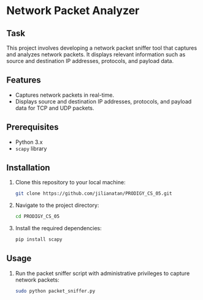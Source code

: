 # Network Packet Analyzer

## Task
This project involves developing a network packet sniffer tool that captures and analyzes network packets. It displays relevant information such as source and destination IP addresses, protocols, and payload data.

## Features

- Captures network packets in real-time.
- Displays source and destination IP addresses, protocols, and payload data for TCP and UDP packets.

## Prerequisites

- Python 3.x
- `scapy` library

## Installation

1. Clone this repository to your local machine:

    ```sh
    git clone https://github.com/jilianatan/PRODIGY_CS_05.git
    ```

2. Navigate to the project directory:

    ```sh
    cd PRODIGY_CS_05
    ```

3. Install the required dependencies:

    ```sh
    pip install scapy
    ```

## Usage

1. Run the packet sniffer script with administrative privileges to capture network packets:

    ```sh
    sudo python packet_sniffer.py
    ```

